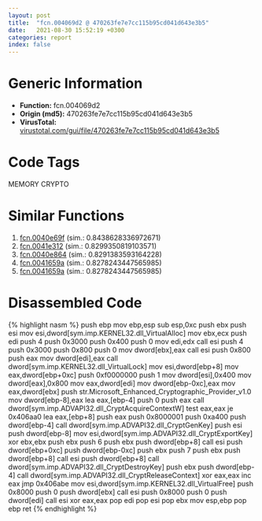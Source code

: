 ```yaml
---
layout: post
title:  "fcn.004069d2 @ 470263fe7e7cc115b95cd041d643e3b5"
date:   2021-08-30 15:52:19 +0300
categories: report
index: false
---
```


# Generic Information
- **Function:** fcn.004069d2
- **Origin (md5):** 470263fe7e7cc115b95cd041d643e3b5
- **VirusTotal:** [virustotal.com/gui/file/470263fe7e7cc115b95cd041d643e3b5][virustotal_ref]

# Code Tags
<span class="tag" id="MEMORY">MEMORY</span>
<span class="tag" id="CRYPTO">CRYPTO</span>


# Similar Functions

1. [fcn.0040e69f][similar_1_ref] (sim.: 0.8438628336972671)
2. [fcn.0041e312][similar_2_ref] (sim.: 0.8299350819103571)
3. [fcn.0040e864][similar_3_ref] (sim.: 0.8291383593164228)
4. [fcn.0041659a][similar_4_ref] (sim.: 0.8278243447565985)
5. [fcn.0041659a][similar_5_ref] (sim.: 0.8278243447565985)


# Disassembled Code

{% highlight nasm %}
push ebp
mov ebp,esp
sub esp,0xc
push ebx
push esi
mov esi,dword[sym.imp.KERNEL32.dll_VirtualAlloc]
mov ebx,ecx
push edi
push 4
push 0x3000
push 0x400
push 0
mov edi,edx
call esi
push 4
push 0x3000
push 0x800
push 0
mov dword[ebx],eax
call esi
push 0x800
push eax
mov dword[edi],eax
call dword[sym.imp.KERNEL32.dll_VirtualLock]
mov esi,dword[ebp+8]
mov eax,dword[ebp+0xc]
push 0xf0000000
push 1
mov dword[esi],0x400
mov dword[eax],0x800
mov eax,dword[edi]
mov dword[ebp-0xc],eax
mov eax,dword[ebx]
push str.Microsoft_Enhanced_Cryptographic_Provider_v1.0
mov dword[ebp-8],eax
lea eax,[ebp-4]
push 0
push eax
call dword[sym.imp.ADVAPI32.dll_CryptAcquireContextW]
test eax,eax
je 0x406aa0
lea eax,[ebp+8]
push eax
push 0x8000001
push 0xa400
push dword[ebp-4]
call dword[sym.imp.ADVAPI32.dll_CryptGenKey]
push esi
push dword[ebp-8]
mov esi,dword[sym.imp.ADVAPI32.dll_CryptExportKey]
xor ebx,ebx
push ebx
push 6
push ebx
push dword[ebp+8]
call esi
push dword[ebp+0xc]
push dword[ebp-0xc]
push ebx
push 7
push ebx
push dword[ebp+8]
call esi
push dword[ebp+8]
call dword[sym.imp.ADVAPI32.dll_CryptDestroyKey]
push ebx
push dword[ebp-4]
call dword[sym.imp.ADVAPI32.dll_CryptReleaseContext]
xor eax,eax
inc eax
jmp 0x406abe
mov esi,dword[sym.imp.KERNEL32.dll_VirtualFree]
push 0x8000
push 0
push dword[ebx]
call esi
push 0x8000
push 0
push dword[edi]
call esi
xor eax,eax
pop edi
pop esi
pop ebx
mov esp,ebp
pop ebp
ret
{% endhighlight %}


[similar_1_ref]: /report/fcn.0040e69f@ba5ec83721de3ca10b3c9583f3b2c6a1
[similar_2_ref]: /report/fcn.0041e312@ba5ec83721de3ca10b3c9583f3b2c6a1
[similar_3_ref]: /report/fcn.0040e864@ba5ec83721de3ca10b3c9583f3b2c6a1
[similar_4_ref]: /report/fcn.0041659a@912f1d013a0d6151bc7a7cef6da1b2a0
[similar_5_ref]: /report/fcn.0041659a@fb9b7d22bc1c143ac66b0575cbdd088d
[virustotal_ref]: https://www.virustotal.com/gui/file/470263fe7e7cc115b95cd041d643e3b5